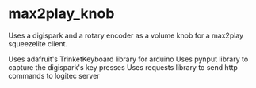 # max2play_knob

Uses a digispark and a rotary encoder as a volume knob for a max2play squeezelite client.

Uses adafruit's TrinketKeyboard library for arduino
Uses pynput library to capture the digispark's key presses
Uses requests library to send http commands to logitec server


